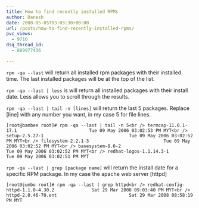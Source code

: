 ```yaml
---
title: How to find recently installed RPMs
author: Danesh
date: 2008-05-05T03:03:38+00:00
url: /posts/how-to-find-recently-installed-rpms/
pvc_views:
  - 9710
dsq_thread_id:
  - 889977436

---
```

`rpm -qa --last` will return all installed rpm packages with their installed time. The last installed packages will be at the top of the list.

`rpm -qa --last | less` is will return all installed packages with their install date. Less allows you to scroll through the results. 

`rpm -qa --last | tail -n [lines]` will return the last 5 packages. Replace [line] with any number you want, in my case 5 for file lines.

`[root@bambee root]# rpm -qa --last | tail -n 5<br />
termcap-11.0.1-17.1                           Tue 09 May 2006 03:02:53 PM MYT<br />
setup-2.5.27-1                                Tue 09 May 2006 03:02:52 PM MYT<br />
filesystem-2.2.1-3                            Tue 09 May 2006 03:02:52 PM MYT<br />
basesystem-8.0-2                              Tue 09 May 2006 03:02:52 PM MYT<br />
redhat-logos-1.1.14.3-1                       Tue 09 May 2006 03:02:51 PM MYT`

`rpm -qa --last | grep [package name]` will return the install date for a specific RPM package. In my case the apache web server [httpd]

`[root@jumbo root]# rpm -qa --last | grep httpd<br />
redhat-config-httpd-1.1.0-4.30.2              Sat 29 Mar 2008 09:03:40 PM MYT<br />
httpd-2.0.46-70.ent                           Sat 29 Mar 2008 08:58:19 PM MYT`